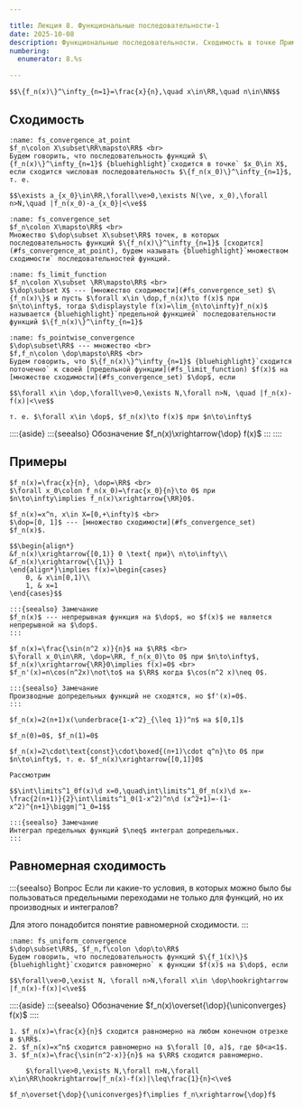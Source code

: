 ```yaml
---

title: Лекция 8. Функциональные последовательности-1
date: 2025-10-08
description: Функциональные последовательности. Сходимость в точке Примеры функциональных последовательностей. 
numbering:
  enumerator: 8.%s

---
```


```{prf:example}
$$\{f_n(x)\}^\infty_{n=1}=\frac{x}{n},\quad x\in\RR,\quad n\in\NN$$
```

## Сходимость

```{prf:definition} Сходимость в точке
:name: fs_convergence_at_point
$f_n\colon X\subset\RR\mapsto\RR$ <br>
Будем говорить, что последовательность функций $\{f_n(x)\}^\infty_{n=1}$ {bluehighlight}`сходится в точке` $x_0\in X$, если сходится числовая последовательность $\{f_n(x_0)\}^\infty_{n=1}$, т. е. 

$$\exists a_{x_0}\in\RR,\forall\ve>0,\exists N(\ve, x_0),\forall n>N,\quad |f_n(x_0)-a_{x_0}|<\ve$$
```

```{prf:definition} Множество сходимости
:name: fs_convergence_set
$f_n\colon X\mapsto\RR$ <br>
Множество $\dop\subset X\subset\RR$ точек, в которых последовательность функций $\{f_n(x)\}^\infty_{n=1}$ [сходится](#fs_convergence_at_point), будем называть {bluehighlight}`множеством сходимости` последовательностей функций.
```

```{prf:definition} Предельная функция
:name: fs_limit_function
$f_n\colon X\subset \RR\mapsto\RR$ <br>
$\dop\subset X$ --- [множество сходимости](#fs_convergence_set) $\{f_n(x)\}$ и пусть $\forall x\in \dop,f_n(x)\to f(x)$ при $n\to\infty$, тогда $\displaystyle f(x)=\lim_{n\to\infty}f_n(x)$ называется {bluehighlight}`предельной функцией` последовательности функций $\{f_n(x)\}^\infty_{n=1}$
```

```{prf:definition} Поточечная сходимость
:name: fs_pointwise_convergence
$\dop\subset\RR$ --- множество <br>
$f,f_n\colon \dop\mapsto\RR$ <br>
Будем говорить, что $\{f_n(x)\}^\infty_{n=1}$ {bluehighlight}`сходится поточечно` к своей [предельной функции](#fs_limit_function) $f(x)$ на [множестве сходимости](#fs_convergence_set) $\dop$, если 

$$\forall x\in \dop,\forall\ve>0,\exists N,\forall n>N, \quad |f_n(x)-f(x)|<\ve$$

т. е. $\forall x\in \dop$, $f_n(x)\to f(x)$ при $n\to\infty$
```

::::{aside} 
:::{seealso} Обозначение
$f_n(x)\xrightarrow{\dop} f(x)$
:::
::::

## Примеры

```{prf:example}
$f_n(x)=\frac{x}{n}, \dop=\RR$ <br>
$\forall x_0\colon f_n(x_0)=\frac{x_0}{n}\to 0$ при $n\to\infty\implies f_n(x)\xrightarrow{\RR}0$.
```

```{prf:example}
$f_n(x)=x^n, x\in X=[0,+\infty)$ <br>
$\dop=[0, 1]$ --- [множество сходимости](#fs_convergence_set) $f_n(x)$.

$$\begin{align*}
&f_n(x)\xrightarrow{[0,1)} 0 \text{ при}\ n\to\infty\\
&f_n(x)\xrightarrow{\{1\}} 1
\end{align*}\implies f(x)=\begin{cases}
    0, & x\in[0,1)\\
    1, & x=1
\end{cases}$$

:::{seealso} Замечание
$f_n(x)$ --- непрерывная функция на $\dop$, но $f(x)$ не является непрерывной на $\dop$.
:::

```

```{prf:example}
$f_n(x)=\frac{\sin(n^2 x)}{n}$ на $\RR$ <br>
$\forall x_0\in\RR, \dop=\RR, f_n(x_0)\to 0$ при $n\to\infty$, $f_n(x)\xrightarrow{\RR}0\implies f(x)=0$ <br>
$f_n'(x)=n\cos(n^2x)\not\to$ на $\RR$ когда $\cos(n^2 x)\neq 0$.

:::{seealso} Замечание
Производные допредельных функций не сходятся, но $f'(x)=0$.
:::

```

```{prf:example}
$f_n(x)=2(n+1)x(\underbrace{1-x^2}_{\leq 1})^n$ на $[0,1]$

$f_n(0)=0$, $f_n(1)=0$

$f_n(x)=2\cdot\text{const}\cdot\boxed{(n+1)\cdot q^n}\to 0$ при $n\to\infty$, т. е. $f_n(x)\xrightarrow{[0,1]}0$ 

Рассмотрим

$$\int\limits^1_0f(x)\d x=0,\quad\int\limits^1_0f_n(x)\d x=-\frac{2(n+1)}{2}\int\limits^1_0(1-x^2)^n\d (x^2+1)=-(1-x^2)^{n+1}\biggm|^1_0=1$$

:::{seealso} Замечание
Интеграл предельных функций $\neq$ интеграл допредельных.
:::
```

## Равномерная сходимость

:::{seealso} Вопрос
Если ли какие-то условия, в которых можно было бы пользоваться предельными переходами не только для функций, но их производных и интегралов?

Для этого понадобится понятие равномерной сходимости.
:::

```{prf:definition} Равномерная сходимость
:name: fs_uniform_convergence
$\dop\subset\RR$, $f_n,f\colon \dop\to\RR$
Будем говорить, что последовательность функций $\{f_1(x)\}$ {bluehighlight}`сходится равномерно` к функции $f(x)$ на $\dop$, если 

$$\forall\ve>0,\exist N, \forall n>N,\forall x\in \dop\hookrightarrow |f_n(x)-f(x)|<\ve$$

```

::::{aside}
:::{seealso} Обозначение
$f_n(x)\overset{\dop}{\uniconverges} f(x)$ 
::::

```{prf:example}
1. $f_n(x)=\frac{x}{n}$ сходится равномерно на любом конечном отрезке в $\RR$.
2. $f_n(x)=x^n$ сходится равномерно на $\forall [0, a]$, где $0<a<1$.
3. $f_n(x)=\frac{\sin(n^2-x)}{n}$ на $\RR$ сходится равномерно.

    $\forall\ve>0,\exists N,\forall n>N,\forall x\in\RR\hookrightarrow|f_n(x)-f(x)|\leq\frac{1}{n}<\ve$
```

```{seealso} Замечание
$f_n\overset{\dop}{\uniconverges}f\implies f_n\xrightarrow{\dop}f$
```